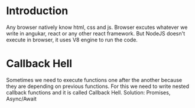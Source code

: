 # Introduction
Any browser natively know html, css and js. Browser excutes whatever we write in angukar, react or any other react framework.
But NodeJS doesn't execute in browser, it uses V8 engine to run the code.

# Callback Hell
Sometimes we need to execute functions one after the another because they are depending on previous functions. For this we need to write nested callback functions and it is called Callback Hell.
Solution: Promises, Async/Await